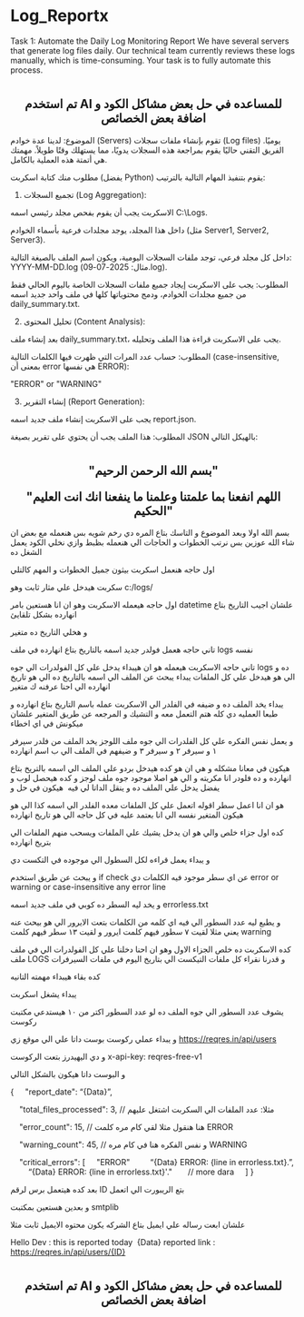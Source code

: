 # Log_Reportx
Task 1: Automate the Daily Log Monitoring Report  We have several servers that generate log files daily. Our technical team currently reviews these logs manually, which is time-consuming. Your task is to fully automate this process.


<h1 align="center">
</h1>
<h2 align="center">
تم استخدم AI للمساعده في حل بعض مشاكل الكود و اضافة بعض الخصائص

</h1>

الموضوع: لدينا عدة خوادم (Servers) تقوم بإنشاء ملفات سجلات (Log files) يوميًا. الفريق التقني حاليًا يقوم بمراجعة هذه السجلات يدويًا، مما يستهلك وقتًا طويلاً. مهمتك هي أتمتة هذه العملية بالكامل.


مطلوب منك كتابة اسكربت (يفضل Python) يقوم بتنفيذ المهام التالية بالترتيب:

1. تجميع السجلات (Log Aggregation):

الاسكربت يجب أن يقوم بفحص مجلد رئيسي اسمه C:\Logs\.

داخل هذا المجلد، يوجد مجلدات فرعية بأسماء الخوادم (مثل Server1, Server2, Server3).

داخل كل مجلد فرعي، توجد ملفات السجلات اليومية، ويكون اسم الملف بالصيغة التالية: YYYY-MM-DD.log (مثال: 2025-07-09.log).

المطلوب: يجب على الاسكربت إيجاد جميع ملفات السجلات الخاصة باليوم الحالي فقط من جميع مجلدات الخوادم، ودمج محتوياتها كلها في ملف واحد جديد اسمه daily_summary.txt.

2. تحليل المحتوى (Content Analysis):

بعد إنشاء ملف daily_summary.txt، يجب على الاسكربت قراءة هذا الملف وتحليله.

المطلوب: حساب عدد المرات التي ظهرت فيها الكلمات التالية (case-insensitive, بمعنى أن error هي نفسها ERROR):

"ERROR" or "WARNING"

3. إنشاء التقرير (Report Generation):

يجب على الاسكربت إنشاء ملف جديد اسمه report.json.

المطلوب: هذا الملف يجب أن يحتوي على تقرير بصيغة JSON بالهيكل التالي:


<h1 align="center">
</h1>
<h2 align="center">
 "بسم الله الرحمن الرحيم"
</p>
  "اللهم انفعنا بما علمتنا وعلمنا ما ينفعنا انك انت العليم الحكيم"
</h2>


بسم الله اولا وبعد الموضوع و التاسك بتاع المره دي رخم شويه بس هنعمله مع بعض ان شاء الله عوزين بس نرتب الخطوات و الحاجات الي هنعمله بظبط وازي نخلي الكود يعمل الشغل ده


اول حاجه هنعمل اسكربت بيثون جميل الخطوات و المهم كالتلي

سكربت هيدخل علي مثار ثابت وهو c:/logs/

اول حاجه هيعمله الاسكربت وهو ان انا هستعين بامر datetime علشان اجيب التاريخ بتاع انهارده بشكل تلقايئ

و هخلي التاريخ ده متغير

تاني حاجه هعمل فولدر جديد اسمه بالتاريخ بتاع انهارده في ملف logs نفسه

تاني حاجه الاسكربت هيعمله هو ان هيبداء يدخل علي كل الفولدرات الي جوه logs ده و الي هو هيدخل علي كل الملفات يبداء يبحث عن الملف الي اسمه بالتاريخ ده الي هو تاريخ انهارده الي احنا عرفنه ك متغير

يبداء يخد الملف ده و ضيفه في الفلدر الي الاسكربت عمله باسم التاريخ بتاع انهارده و طبعا العمليه دي كله هتم التعمل معه و التشيك و المرجعه عن طريق المتغير علشان ميكونش في اي اخطاء

و يعمل نفس الفكره علي كل الفلدرات الي جوه ملف اللوجز يخد الملف من فلدر سيرفر ١ و سيرفر ٢ و سيرفر ٣ و ضيفهم في الملف الي ب اسم انهارده

هيكون في معانا مشكله و هي ان هو كده هيدخل بردو علي الملف الي اسمه بالتريخ بتاع انهارده و ده فلودر انا مكريته و الي هو اصلا موجود جوه ملف لوجز و كده هيحصل لوب و يفضل يدخل علي الملف ده و ينقل الداتا لي فيه  هيكون في حل و 

هو ان انا اعمل سطر اقوله اتعمل علي كل الملفات معده الفلدر الي اسمه كذا الي هو هيكون المتغير نفسه الي انا بعتمد عليه في كل حاجه الي هو تاريخ انهارده

كده اول جزاء خلص والي هو ان يدخل يشيك علي الملفات ويسحب منهم الملفات الي بتريخ انهارده 

و يبداء يعمل قراءه لكل السطول الي موجوده في التكست دي

و يبحث عن طريق استخدم if check عن اي سطر موجود فيه الكلمات دي
error or warning or case-insensitive any error line

و يخد ليه السطر ده كوبي في ملف جديد اسمه errorless.txt

و يطبع ليه عدد السطور الي فيه اي كلمه من الكلمات بتعت الايرور الي هو بيحث عنه يعني مثلا لقيت ٧ سطور فيهم كلمت ايرور و لقيت ١٣ سطر فيهم كلمت warning

كده الاسكربت ده خلص الجزاء الاول وهو ان احنا دخلنا علي كل الفولدرات الي في ملف ملف LOGS و قدرنا نقراء كل ملفات التيكست الي بتاريخ اليوم في ملفات السيرفرات 

كده بقاء هيبداء مهمته التانيه 

يبداء يشغل اسكربت 

يشوف عدد السطور الي جوه الملف ده لو عدد السطور اكتر من ١٠ هيستدعي مكتبت ركوست

و يبداء عملي ركوست بوست داتا علي الي موقع زي  https://reqres.in/api/users

و دي اليهيدرز بتعت الركوست x-api-key: reqres-free-v1

و البوست داتا هيكون بالشكل التالي


{
    "report_date": “{Data}”,
    
    "total_files_processed": 3, // مثلا: عدد الملفات الي السكربت اشتغل عليهم 
    
    "error_count": 15, // هنا هنقول مثلا لقي كام مره كلمت ERROR
    
    "warning_count": 45, // و نفس الفكره هنا في كام مره  WARNING
    
    "critical_errors": [
    "ERROR" 
        “{Data} ERROR: {line in errorless.txt}.”,
        “{Data} ERROR: {line in errorless.txt}'."
      // more dara
    ]
}


بعد كده هيتعمل برس لرقم ID بتع الريبورت الي اتعمل

و بعدين هستعين بمكتبت smtplib

علشان ابعت رساله علي ايميل بتاع الشركه يكون محتوه الايميل ثابت مثلا

Hello Dev :
this is reported today  {Data}
reported link : https://reqres.in/api/users/{ID}



<h1 align="center">
</h1>
<h2 align="center">
تم استخدم AI للمساعده في حل بعض مشاكل الكود و اضافة بعض الخصائص

</h1>

